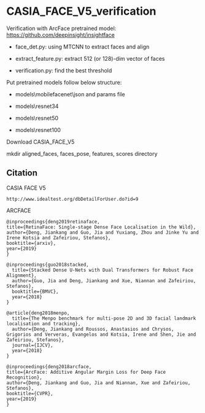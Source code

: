 # CASIA_FACE_V5_verification

Verification with ArcFace pretrained model: https://github.com/deepinsight/insightface

- face_det.py: using MTCNN to extract faces and align

- extract_feature.py: extract 512 (or 128)-dim vector of faces

- verification.py: find the best threshold

Put pretrained models follow below structure:

- models\mobilefacenet\json and params file

- models\resnet34

- models\resnet50

- models\resnet100


Download CASIA_FACE_V5

mkdir aligned_faces, faces_pose, features, scores directory

## Citation

CASIA FACE V5

```
http://www.idealtest.org/dbDetailForUser.do?id=9
```

ARCFACE

```
@inproceedings{deng2019retinaface,
title={RetinaFace: Single-stage Dense Face Localisation in the Wild},
author={Deng, Jiankang and Guo, Jia and Yuxiang, Zhou and Jinke Yu and Irene Kotsia and Zafeiriou, Stefanos},
booktitle={arxiv},
year={2019}
}

@inproceedings{guo2018stacked,
  title={Stacked Dense U-Nets with Dual Transformers for Robust Face Alignment},
  author={Guo, Jia and Deng, Jiankang and Xue, Niannan and Zafeiriou, Stefanos},
  booktitle={BMVC},
  year={2018}
}

@article{deng2018menpo,
  title={The Menpo benchmark for multi-pose 2D and 3D facial landmark localisation and tracking},
  author={Deng, Jiankang and Roussos, Anastasios and Chrysos, Grigorios and Ververas, Evangelos and Kotsia, Irene and Shen, Jie and Zafeiriou, Stefanos},
  journal={IJCV},
  year={2018}
}

@inproceedings{deng2018arcface,
title={ArcFace: Additive Angular Margin Loss for Deep Face Recognition},
author={Deng, Jiankang and Guo, Jia and Niannan, Xue and Zafeiriou, Stefanos},
booktitle={CVPR},
year={2019}
}
```

